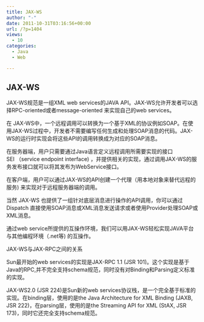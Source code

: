 ```yaml
---
title: JAX-WS
author: "-"
date: 2011-10-31T03:16:56+00:00
url: /?p=1404
views:
  - 10
categories:
  - Java
  - Web

---
```

## JAX-WS
JAX-WS规范是一组XML web services的JAVA API。JAX-WS允许开发者可以选择RPC-oriented或者message-oriented 来实现自己的web services。

在 JAX-WS中，一个远程调用可以转换为一个基于XML的协议例如SOAP。在使用JAX-WS过程中，开发者不需要编写任何生成和处理SOAP消息的代码。JAX-WS的运行时实现会将这些API的调用转换成为对应的SOAP消息。

在服务器端，用户只需要通过Java语言定义远程调用所需要实现的接口SEI （service endpoint interface) ，并提供相关的实现，通过调用JAX-WS的服务发布接口就可以将其发布为WebService接口。

在客户端，用户可以通过JAX-WS的API创建一个代理（用本地对象来替代远程的服务) 来实现对于远程服务器端的调用。

当然 JAX-WS 也提供了一组针对底层消息进行操作的API调用，你可以通过Dispatch 直接使用SOAP消息或XML消息发送请求或者使用Provider处理SOAP或XML消息。

通过web service所提供的互操作环境，我们可以用JAX-WS轻松实现JAVA平台与其他编程环境（.net等) 的互操作。

JAX-WS与JAX-RPC之间的关系

Sun最开始的web services的实现是JAX-RPC 1.1 (JSR 101)。这个实现是基于Java的RPC,并不完全支持schema规范，同时没有对Binding和Parsing定义标准的实现。

JAX-WS2.0 (JSR 224)是Sun新的web services协议栈，是一个完全基于标准的实现。在binding层，使用的是the Java Architecture for XML Binding (JAXB, JSR 222)，在parsing层，使用的是the Streaming API for XML (StAX, JSR 173)，同时它还完全支持schema规范。